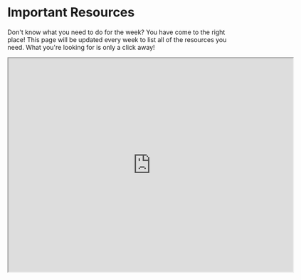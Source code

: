 Important Resources
===================

Don't know what you need to do for the week? You have come to the right place! This page will be updated every week to list all of
the resources you need.  What you're looking for is only a click away!

<iframe src="https://drive.google.com/file/d/1X5mw4da30Gdsyirtbr7Na-70AbzO2RC1/preview" width="640" height="480"></iframe>
